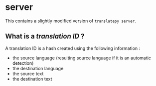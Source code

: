 # server

This contains a slightly modified version of `translatepy server`.

## What is a *translation ID* ?

A translation ID is a hash created using the following information :

- the source language (resulting source language if it is an automatic detection)
- the destination language
- the source text
- the destination text
